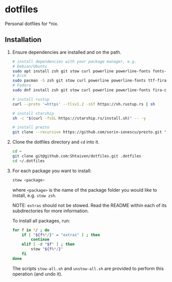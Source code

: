 # dotfiles

Personal dotfiles for *nix.

## Installation

1. Ensure dependencies are installed and on the path.

    ```zsh
    # install dependencies with your package manager, e.g.
    # Debian/Ubuntu
    sudo apt install zsh git stow curl powerline powerline-fonts fonts-firacode
    # Arch
    sudo pacman -S zsh git stow curl powerline powerline-fonts ttf-fira-code
    # Fedora
    sudo dnf install zsh git stow curl powerline powerline-fonts fira-code-fonts

    # install rustup
    curl --proto '=https' --tlsv1.2 -sSf https://sh.rustup.rs | sh

    # install starship
    sh -c "$(curl -fsSL https://starship.rs/install.sh)" -- -y

    # install prezto
    git clone --recursive https://github.com/sorin-ionescu/prezto.git "~/.zprezto"
    ```

1. Clone the dotfiles directory and `cd` into it.

    ```zsh
    cd ~
    git clone git@github.com:Shtaiven/dotfiles.git .dotfiles
    cd ~/.dotfiles
    ```

1. For each package you want to install:

    ```zsh
    stow <package>
    ```

    where `<package>` is the name of the package folder you would like to install, e.g. `stow zsh`.

    NOTE: `extras` should not be stowed. Read the README within each of its subdirectories for more information.

    To install all packages, run:

    ```zsh
    for f in */ ; do
        if [ "${f%*/}" = "extras" ] ; then
            continue
        elif [ -d "$f" ] ; then
            stow "${f%*/}"
        fi
    done
    ```

    The scripts `stow-all.sh` and `unstow-all.sh` are provided to perform this operation (and undo it).
